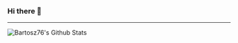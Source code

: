 ### Hi there 👋

---
<img align="left" alt="Bartosz76's Github Stats" src="https://github-readme-stats.vercel.app/api?username=Bartosz76&show_icons=true&theme=synthwave" />
<!--
**Bartosz76/Bartosz76** is a ✨ _special_ ✨ repository because its `README.md` (this file) appears on your GitHub profile.

Here are some ideas to get you started:

- 🔭 I’m currently working on ...
- 🌱 I’m currently learning ...
- 👯 I’m looking to collaborate on ...
- 🤔 I’m looking for help with ...
- 💬 Ask me about ...
- 📫 How to reach me: ...
- 😄 Pronouns: ...
- ⚡ Fun fact: ...
-->
